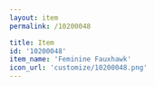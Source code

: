 ```yaml
---
layout: item
permalink: /10200048

title: Item
id: '10200048'
item_name: 'Feminine Fauxhawk'
icon_url: 'customize/10200048.png'
---
```

